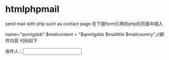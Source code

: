 # htmlphpmail
send mail with php such as contact page
在下面form引用的php的页面中插入

<form action="sendmail.php" method="post">

name="qnmlgdsb"
$mailcontent = "$qnmlgdsb  $mailtitle $mailcountry";//邮件内容
代码如下
<p>收件人：<input type="text" name="qnmlgdsb" /></p>

